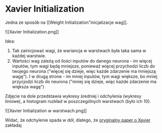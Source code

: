 # Xavier Initialization

Jedna ze sposób na [[Weight Initialization"inicjalizacje wag]].

![[Xavier Initialization.png]]

Idea:

1. Tak zainicjować wagi, że wariancja w warstwach była taka sama w każdej warstwie.
2. Wartości wag zależą od ilości inputów do danego neurona - im więcej inputów, tym wagi będą mniejsze, ponieważ więcej przychodzi liczb do twojego neurona ("więcej się dzieje, więc każde zdarzenie ma mniejszą wagę"). I w drugą strone - im mniej inputów, tym wagi większe, bo mniej przycjodzi liczb do neurona ("mniej się dzieje, więc każde zdarzenie ma większa wagę")

Zdjęcie na dole przedstawia wykresy średniej i odchylenia (wykresy liniowe), a histogram rozkład w poszczególnych warstwach (było ich 10). 

![[Xavier Initialization w warstwach.png]]

Widać, że odchylenie spada w dół, dlatego, że [oryginalny paper o Xavier](https://proceedings.mlr.press/v9/glorot10a/glorot10a.pdf) zakładaj 


